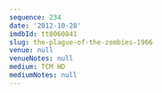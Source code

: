 ```yaml
---
sequence: 234
date: '2012-10-28'
imdbId: tt0060841
slug: the-plague-of-the-zombies-1966
venue: null
venueNotes: null
medium: TCM HD
mediumNotes: null
---
```


